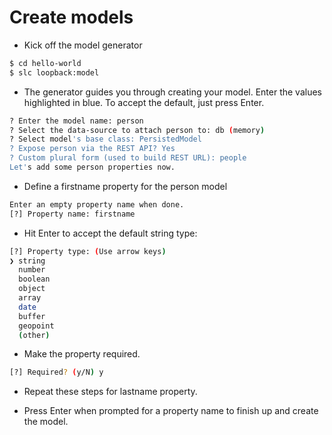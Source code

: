 # Create models

* Kick off the model generator

``` bash
$ cd hello-world
$ slc loopback:model
```

* The generator guides you through creating your model. Enter the values highlighted in blue. To accept the default, just press Enter.

``` bash
? Enter the model name: person                                                      
? Select the data-source to attach person to: db (memory)                           
? Select model's base class: PersistedModel                                         
? Expose person via the REST API? Yes                                               
? Custom plural form (used to build REST URL): people                               
Let's add some person properties now.
```

* Define a firstname property for the person model

``` bash
Enter an empty property name when done.
[?] Property name: firstname
```

* Hit Enter to accept the default string type:
``` bash
[?] Property type: (Use arrow keys)
❯ string
  number
  boolean
  object
  array
  date
  buffer
  geopoint
  (other)
```

* Make the property required.
``` bash
[?] Required? (y/N) y
```

* Repeat these steps for lastname property.

* Press Enter when prompted for a property name to finish up and create the model.
